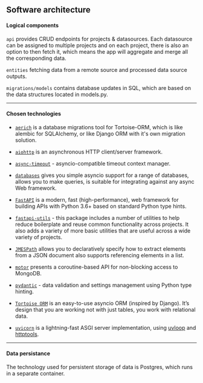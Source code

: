 ## Software architecture


#### Logical components

`api` provides CRUD endpoints for projects & datasources. Each datasource can be assigned to multiple projects and on each project, there is also an option to then fetch it, which means the app will aggregate and merge all the corresponding data.

`entities` fetching data from a remote source and processed data source outputs.

`migrations/models` contains database updates in SQL, which are based on the data structures located in models.py.

---

#### Chosen technologies

- [`aerich`](https://pypi.org/project/aerich/) is a database migrations tool for Tortoise-ORM, which is like alembic for SQLAlchemy, or like Django ORM with it's own migration solution.

- [`aiohttp`](https://pypi.org/project/aiohttp/) is an asynchronous HTTP client/server framework.

- [`async-timeout`](https://pypi.org/project/async-timeout/) - asyncio-compatible timeout context manager.

- [`databases`](https://pypi.org/project/databases/) gives you simple asyncio support for a range of databases, allows you to make queries, is suitable for integrating against any async Web framework.

- [`FastAPI`](https://pypi.org/project/fastapi/) is a modern, fast (high-performance), web framework for building APIs with Python 3.6+ based on standard Python type hints.
 
- [`fastapi-utils`](https://pypi.org/project/fastapi-utils/) - this package includes a number of utilities to help reduce boilerplate and reuse common functionality across projects. It also adds a variety of more basic utilities that are useful across a wide variety of projects.

- [`JMESPath`](https://pypi.org/project/jmespath/) allows you to declaratively specify how to extract elements from a JSON document also supports referencing elements in a list.
 
- [`motor`](https://pypi.org/project/motor/) presents a coroutine-based API for non-blocking access to MongoDB.

- [`pydantic`](https://pypi.org/project/pydantic/) - data validation and settings management using Python type hinting.

- [`Tortoise ORM`](https://pypi.org/project/tortoise-orm/) is an easy-to-use asyncio ORM (inspired by Django). It’s design that you are working not with just tables, you work with relational data.
 
- [`uvicorn`](https://pypi.org/project/uvicorn/) is a lightning-fast ASGI server implementation, using [uvloop](https://github.com/MagicStack/uvloop) and [httptools](https://github.com/MagicStack/httptools).

---

#### Data persistance

The technology used for persistent storage of data is Postgres, which runs in a separate container.